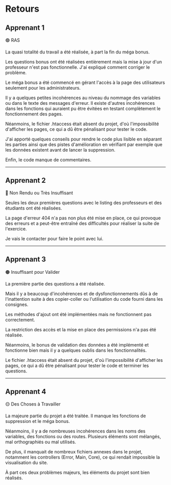# Retours



## Apprenant 1

🟢 RAS

La quasi totalité du travail a été réalisée, à part la fin du méga bonus.

Les questions bonus ont été réalisées entièrement mais la mise à jour d'un professeur n'est pas fonctionnelle.
J'ai expliqué comment corriger le problème.

Le méga bonus a été commencé en gérant l'accès à la page des utilisateurs seulement pour les administrateurs.

Il y a quelques petites incohérences au niveau du nommage des variables ou dans le texte des messages d'erreur.
Il existe d'autres incohérences dans les fonctions qui auraient pu être évitées en testant complètement le fonctionnement des pages.

Néanmoins, le fichier .htaccess était absent du projet, d'où l'impossibilité d'afficher les pages, ce qui a dû être pénalisant pour tester le code.

J'ai apporté quelques conseils pour rendre le code plus lisible en séparant les parties ainsi que des pistes d'amélioration en vérifiant par exemple que les données existent avant de lancer la suppression.

Enfin, le code manque de commentaires.

-----

## Apprenant 2

🔴 Non Rendu ou Très Insuffisant

Seules les deux premières questions avec le listing des professeurs et des étudiants ont été réalisées.

La page d'erreur 404 n'a pas non plus été mise en place, ce qui provoque des erreurs et a peut-être entraîné des difficultés pour réaliser la suite de l'exercice.

Je vais le contacter pour faire le point avec lui.

-----

## Apprenant 3

🟠 Insuffisant pour Valider

La première partie des questions a été réalisée.

Mais il y a beaucoup d'incohérences et de dysfonctionnements dûs à de l'inattention suite à des copier-coller ou l'utilisation du code fourni dans les consignes.

Les méthodes d'ajout ont été implémentées mais ne fonctionnent pas correctement.

La restriction des accès et la mise en place des permissions n'a pas été réalisée.

Néanmoins, le bonus de validation des données a été implémenté et fonctionne bien mais il y a quelques oublis dans les fonctionnalités.

Le fichier .htaccess était absent du projet, d'où l'impossibilité d'afficher les pages, ce qui a dû être pénalisant pour tester le code et terminer les questions.

-----

## Apprenant 4

🟡 Des Choses à Travailler

La majeure partie du projet a été traitée.
Il manque les fonctions de suppression et le méga bonus.

Néanmoins, il y a de nombreuses incohérences dans les noms des variables, des fonctions ou des routes.
Plusieurs éléments sont mélangés, mal orthographiés ou mal utilisés.

De plus, il manquait de nombreux fichiers annexes dans le projet, notamment les controllers (Error, Main, Core), ce qui rendait impossible la visualisation du site.

À part ces deux problèmes majeurs, les éléments du projet sont bien réalisés.

